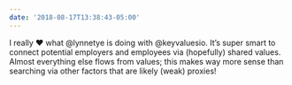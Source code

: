 ```yaml
---
date: '2018-08-17T13:38:43-05:00'
---
```

I really ❤️ what @lynnetye is doing with @keyvaluesio. It’s super smart to connect potential employers and employees via (hopefully) shared values. Almost everything else flows from values; this makes way more sense than searching via other factors that are likely (weak) proxies!
